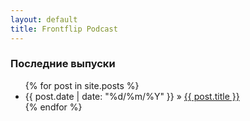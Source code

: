```yaml
---
layout: default
title: Frontflip Podcast
---
```


### Последние выпуски

<ul class="posts">
  {% for post in site.posts %}
    <li><span>{{ post.date | date: "%d/%m/%Y" }}</span> &raquo; <a href="{{ post.url }}">{{ post.title }}</a> <a href="{{ post.url }}#disqus_thread"></a></a></li>
  {% endfor %}
</ul>
